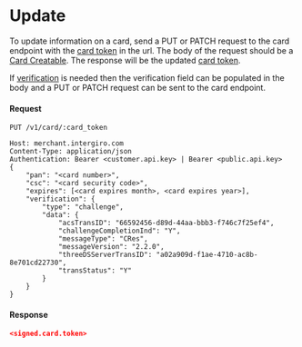 # Update

To update information on a card, send a PUT or PATCH request to the card endpoint with the [card token](./reference.html#token) in the url. The body of the request should be a [Card Creatable](./reference.html). The response will be the updated [card token](./reference.html#token). 

If [verification](./verification.html) is needed then the verification field can be populated in the body and a PUT or PATCH request can be sent to the card endpoint.

#### Request
``` {1} JSON
PUT /v1/card/:card_token

Host: merchant.intergiro.com
Content-Type: application/json
Authentication: Bearer <customer.api.key> | Bearer <public.api.key>
{
	"pan": "<card number>",
	"csc": "<card security code>",
	"expires": [<card expires month>, <card expires year>],
	"verification": {
		"type": "challenge",
		"data": {
			"acsTransID": "66592456-d89d-44aa-bbb3-f746c7f25ef4",
			"challengeCompletionInd": "Y",
			"messageType": "CRes",
			"messageVersion": "2.2.0",
			"threeDSServerTransID": "a02a909d-f1ae-4710-ac8b-8e701cd22730",
			"transStatus": "Y"
		}
	}
}
```

#### Response
```json
<signed.card.token>
```